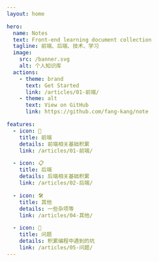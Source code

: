 ```yaml
---
layout: home

hero:
  name: Notes
  text: Front-end learning document collection
  tagline: 前端、后端、技术、学习
  image:
    src: /banner.svg
    alt: 个人知识库
  actions:
    - theme: brand
      text: Get Started
      link: /articles/01-前端/
    - theme: alt
      text: View on GitHub
      link: https://github.com/fang-kang/note

features:
  - icon: 🎨
    title: 前端
    details: 前端相关基础积累
    link: /articles/01-前端/

  - icon: 📋
    title: 后端
    details: 后端相关基础积累
    link: /articles/02-后端/

  - icon: 🛠️
    title: 其他
    details: 一些杂项等
    link: /articles/04-其他/

  - icon: 📝
    title: 问题
    details: 积累编程中遇到的坑
    link: /articles/05-问题/
---
```

